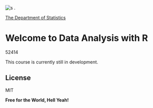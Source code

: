 ![s](http://en.brand.huji.ac.il/sites/default/files/styles/os_files_large/public/branden/files/huji_logoeng_hor.jpg?m=1452593067&itok=pu2gicEP) . 

[The Department of Statistics](http://new.huji.ac.il/en)

# **Welcome to Data Analysis with R**

52414

This course is currently still in development. 


License
----

MIT


**Free for the World, Hell Yeah!**
